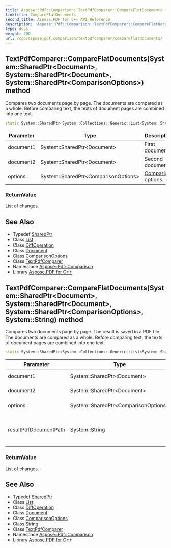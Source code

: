 ```yaml
---
title: Aspose::Pdf::Comparison::TextPdfComparer::CompareFlatDocuments method
linktitle: CompareFlatDocuments
second_title: Aspose.PDF for C++ API Reference
description: 'Aspose::Pdf::Comparison::TextPdfComparer::CompareFlatDocuments method. Compares two documents page by page. The documents are compared as a whole. Before comparing text, the texts of document pages are combined into one text in C++.'
type: docs
weight: 400
url: /cpp/aspose.pdf.comparison/textpdfcomparer/compareflatdocuments/
---
```

## TextPdfComparer::CompareFlatDocuments(System::SharedPtr\<Document\>, System::SharedPtr\<Document\>, System::SharedPtr\<ComparisonOptions\>) method


Compares two documents page by page. The documents are compared as a whole. Before comparing text, the texts of document pages are combined into one text.

```cpp
static System::SharedPtr<System::Collections::Generic::List<System::SharedPtr<Diff::DiffOperation>>> Aspose::Pdf::Comparison::TextPdfComparer::CompareFlatDocuments(System::SharedPtr<Document> document1, System::SharedPtr<Document> document2, System::SharedPtr<ComparisonOptions> options)
```


| Parameter | Type | Description |
| --- | --- | --- |
| document1 | System::SharedPtr\<Document\> | First document. |
| document2 | System::SharedPtr\<Document\> | Second document. |
| options | System::SharedPtr\<ComparisonOptions\> | [Comparison](../../) options. |

### ReturnValue

List of changes.

## See Also

* Typedef [SharedPtr](../../../system/sharedptr/)
* Class [List](../../../system.collections.generic/list/)
* Class [DiffOperation](../../../aspose.pdf.comparison.diff/diffoperation/)
* Class [Document](../../../aspose.pdf/document/)
* Class [ComparisonOptions](../../comparisonoptions/)
* Class [TextPdfComparer](../)
* Namespace [Aspose::Pdf::Comparison](../../)
* Library [Aspose.PDF for C++](../../../)
## TextPdfComparer::CompareFlatDocuments(System::SharedPtr\<Document\>, System::SharedPtr\<Document\>, System::SharedPtr\<ComparisonOptions\>, System::String) method


Compares two documents page by page. The result is saved in a PDF file. The documents are compared as a whole. Before comparing text, the texts of document pages are combined into one text.

```cpp
static System::SharedPtr<System::Collections::Generic::List<System::SharedPtr<Diff::DiffOperation>>> Aspose::Pdf::Comparison::TextPdfComparer::CompareFlatDocuments(System::SharedPtr<Document> document1, System::SharedPtr<Document> document2, System::SharedPtr<ComparisonOptions> options, System::String resultPdfDocumentPath)
```


| Parameter | Type | Description |
| --- | --- | --- |
| document1 | System::SharedPtr\<Document\> | First document. |
| document2 | System::SharedPtr\<Document\> | Second document. |
| options | System::SharedPtr\<ComparisonOptions\> | [Comparison](../../) options. |
| resultPdfDocumentPath | System::String | Path to the pdf file to save the comparison results. |

### ReturnValue

List of changes.

## See Also

* Typedef [SharedPtr](../../../system/sharedptr/)
* Class [List](../../../system.collections.generic/list/)
* Class [DiffOperation](../../../aspose.pdf.comparison.diff/diffoperation/)
* Class [Document](../../../aspose.pdf/document/)
* Class [ComparisonOptions](../../comparisonoptions/)
* Class [String](../../../system/string/)
* Class [TextPdfComparer](../)
* Namespace [Aspose::Pdf::Comparison](../../)
* Library [Aspose.PDF for C++](../../../)
